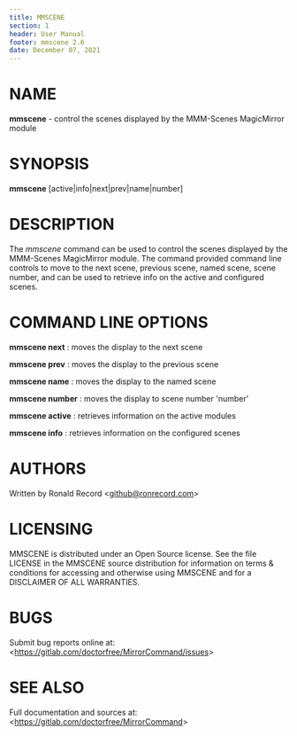 ```yaml
---
title: MMSCENE
section: 1
header: User Manual
footer: mmscene 2.6
date: December 07, 2021
---
```

# NAME
**mmscene** - control the scenes displayed by the MMM-Scenes MagicMirror module

# SYNOPSIS
**mmscene** [active|info|next|prev|name|number]

# DESCRIPTION
The *mmscene* command can be used to control the scenes displayed by the
MMM-Scenes MagicMirror module. The command provided command line controls
to move to the next scene, previous scene, named scene, scene number, and
can be used to retrieve info on the active and configured scenes.

# COMMAND LINE OPTIONS
**mmscene next**
: moves the display to the next scene

**mmscene prev**
: moves the display to the previous scene

**mmscene name**
: moves the display to the named scene

**mmscene number**
: moves the display to scene number 'number'

**mmscene active**
: retrieves information on the active modules

**mmscene info**
: retrieves information on the configured scenes

# AUTHORS
Written by Ronald Record &lt;github@ronrecord.com&gt;

# LICENSING
MMSCENE is distributed under an Open Source license.
See the file LICENSE in the MMSCENE source distribution
for information on terms &amp; conditions for accessing and
otherwise using MMSCENE and for a DISCLAIMER OF ALL WARRANTIES.

# BUGS
Submit bug reports online at: &lt;https://gitlab.com/doctorfree/MirrorCommand/issues&gt;

# SEE ALSO
Full documentation and sources at: &lt;https://gitlab.com/doctorfree/MirrorCommand&gt;

